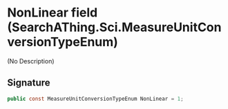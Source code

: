 # NonLinear field (SearchAThing.Sci.MeasureUnitConversionTypeEnum)
(No Description)

## Signature
```csharp
public const MeasureUnitConversionTypeEnum NonLinear = 1;
```
